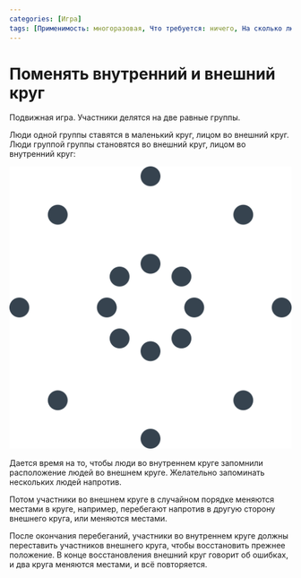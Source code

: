 ```yaml
---
categories: [Игра]
tags: [Применимость: многоразовая, Что требуется: ничего, На сколько людей рассчитано: от 8, Подвижность: да]
---
```


# Поменять внутренний и внешний круг

Подвижная игра. Участники делятся на две равные группы.

Люди одной группы ставятся в маленький круг, лицом во внешний круг. Люди группой группы становятся во внешний круг, лицом во внутренний круг:

![Расположение игроков](img/game.svg)

Дается время на то, чтобы люди во внутреннем круге запомнили расположение людей во внешнем круге. Желательно запоминать нескольких людей напротив.

Потом участники во внешнем круге в случайном порядке меняются местами в круге, например, перебегают напротив в другую сторону внешнего круга, или меняются местами.

После окончания перебеганий, участники во внутреннем круге должны переставить участников внешнего круга, чтобы восстановить прежнее положение. В конце восстановления внешний круг говорит об ошибках, и два круга меняются местами, и всё повторяется.
